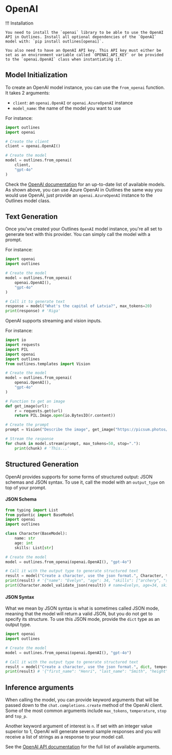 # OpenAI

!!! Installation

    You need to install the `openai` library to be able to use the OpenAI API in Outlines. Install all optional dependencies of the `OpenAI` model with: `pip install outlines[openai]`.

    You also need to have an OpenAI API key. This API key must either be set as an environment variable called `OPENAI_API_KEY` or be provided to the `openai.OpenAI` class when instantiating it.

## Model Initialization

To create an OpenAI model instance, you can use the `from_openai` function. It takes 2 arguments:

- `client`: an `openai.OpenAI` or `openai.AzureOpenAI` instance
- `model_name`: the name of the model you want to use

For instance:

```python
import outlines
import openai

# Create the client
client = openai.OpenAI()

# Create the model
model = outlines.from_openai(
    client,
    "gpt-4o"
)
```

Check the [OpenAI documentation](https://platform.openai.com/docs/models) for an up-to-date list of available models. As shown above, you can use Azure OpenAI in Outlines the same way you would use OpenAI, just provide an `openai.AzureOpenAI` instance to the Outlines model class.

## Text Generation

Once you've created your Outlines `OpenAI` model instance, you're all set to generate text with this provider. You can simply call the model with a prompt.

For instance:

```python
import openai
import outlines

# Create the model
model = outlines.from_openai(
    openai.OpenAI(),
    "gpt-4o"
)

# Call it to generate text
response = model("What's the capital of Latvia?", max_tokens=20)
print(response) # 'Riga'
```

OpenAI supports streaming and vision inputs.

For instance:

```python
import io
import requests
import PIL
import openai
import outlines
from outlines.templates import Vision

# Create the model
model = outlines.from_openai(
    openai.OpenAI(),
    "gpt-4o"
)

# Function to get an image
def get_image(url):
    r = requests.get(url)
    return PIL.Image.open(io.BytesIO(r.content))

# Create the prompt
prompt = Vision("Describe the image", get_image("https://picsum.photos/id/237/400/300"))

# Stream the response
for chunk in model.stream(prompt, max_tokens=50, stop="."):
    print(chunk) # 'This...'
```

## Structured Generation

OpenAI provides supports for some forms of structured output: JSON schemas and JSON syntax. To use it, call the model with an `output_type` on top of your prompt.

#### JSON Schema

```python
from typing import List
from pydantic import BaseModel
import openai
import outlines

class Character(BaseModel):
    name: str
    age: int
    skills: List[str]

# Create the model
model = outlines.from_openai(openai.OpenAI(), "gpt-4o")

# Call it with the output type to generate structured text
result = model("Create a character, use the json format.", Character, top_p=0.1)
print(result) # '{"name": "Evelyn", "age": 34, "skills": ["archery", "stealth", "alchemy"]}'
print(Character.model_validate_json(result)) # name=Evelyn, age=34, skills=['archery', 'stealth', 'alchemy']
```

#### JSON Syntax

What we mean by JSON syntax is what is sometimes called JSON mode, meaning that the model will return a valid JSON, but you do not get to specify its structure. To use this JSON mode, provide the `dict` type as an output type.

```python
import openai
import outlines

# Create the model
model = outlines.from_openai(openai.OpenAI(), "gpt-4o")

# Call it with the output type to generate structured text
result = model("Create a character, use the json format.", dict, temperature=0.5)
print(result) # '{"first_name": "Henri", "last_name": "Smith", "height": "170"}'
```

## Inference arguments

When calling the model, you can provide keyword arguments that will be passed down to the `chat.completions.create` method of the OpenAI client. Some of the most common arguments include `max_tokens`, `temperature`, `stop` and `top_p`.

Another keyword argument of interest is `n`. If set with an integer value superior to 1, OpenAI will generate several sample responses and you will receive a list of strings as a response to your model call.

See the [OpenAI API documentation](http://platform.openai.com/docs/api-reference/chat/create) for the full list of available arguments.
